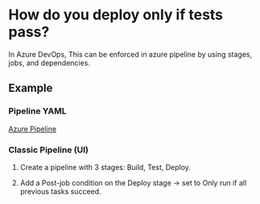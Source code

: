 # How do you deploy only if tests pass?

In Azure DevOps, This can be enforced in azure pipeline by using stages, jobs, and dependencies.

## Example 

### Pipeline YAML

[Azure Pipeline](/02_deploy_if_test_pass/azure-pipelines.yml)

### Classic Pipeline (UI)

1. Create a pipeline with 3 stages: Build, Test, Deploy.

2. Add a Post-job condition on the Deploy stage → set to Only run if all previous tasks succeed.




